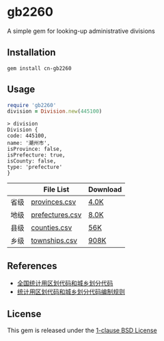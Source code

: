 # gb2260

A simple gem for looking-up administrative divisions

## Installation

```shell
gem install cn-gb2260
```

## Usage

```ruby
require 'gb2260'
division = Division.new(445100)
```

```
> division
Division {
code: 445100,
name: '潮州市',
isProvince: false,
isPrefecture: true,
isCounty: false,
type: 'prefecture'
}
```

|      | File List                               | Download                               |
| ---- | --------------------------------------- | -------------------------------------- |
| 省级 | [provinces.csv](./db/provinces.csv)     | [4.0K](https://dub.sh/provinces-csv)   |
| 地级 | [prefectures.csv](./db/prefectures.csv) | [8.0K](https://dub.sh/prefectures-csv) |
| 县级 | [counties.csv](./db/counties.csv)       | [56K](https://dub.sh/counties-csv)     |
| 乡级 | [townships.csv](./db/townships.csv)     | [908K](https://dub.sh/townships-csv)   |

## References

- [全国统计用区划代码和城乡划分代码](https://www.stats.gov.cn/sj/tjbz/tjyqhdmhcxhfdm/2023/index.html)
- [统计用区划代码和城乡划分代码编制规则](https://www.stats.gov.cn/sj/tjbz/gjtjbz/202302/t20230213_1902741.html)

## License

This gem is released under the [1-clause BSD License](https://opensource.org/license/bsd-1-clause)
